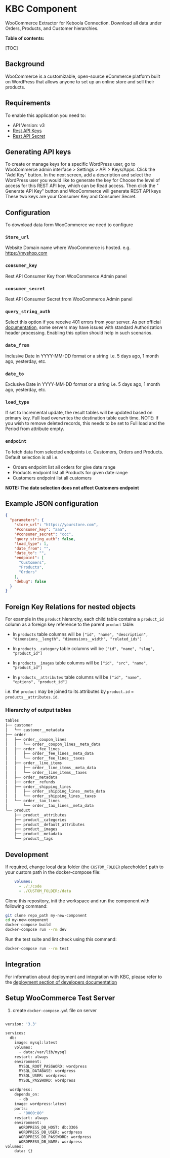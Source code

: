 # KBC Component

WooCommerce Extractor for Keboola Connection. Download all data under Orders, Products, and Customer hierarchies.

**Table of contents:**

[TOC]

## Background

WooCommerce is a customizable, open-source eCommerce platform built on WordPress that allows anyone to set up an online
store and sell their products.

## Requirements

To enable this application you need to:

- API Version: v3
- [Rest API Keys](https://woocommerce.github.io/woocommerce-rest-api-docs/#authentication)
- [Rest API Secret](https://woocommerce.github.io/woocommerce-rest-api-docs/#authentication)

## Generating API keys

To create or manage keys for a specific WordPress user, go to WooCommerce admin interface > Settings > API > Keys/Apps.
Click the "Add Key" button. In the next screen, add a description and select the WordPress user you would like to
generate the key for Choose the level of access for this REST API key, which can be Read access. Then click the "
Generate API Key" button and WooCommerce will generate REST API keys These two keys are your Consumer Key and Consumer
Secret.

## Configuration

To download data form WooCommerce we need to configure

### `Store_url`

Website Domain name where WooCommerce is hosted. e.g. https://myshop.com

### `consumer_key`

Rest API Consumer Key from WooCommerce Admin panel

### `consumer_secret`

Rest API Consumer Secret from WooCommerce Admin panel

### `query_string_auth`

Select this option if you receive 401 errors from your server. As per
official [documentation](https://woocommerce.github.io/woocommerce-rest-api-docs/#rest-api-keys), some servers may have
issues with standard Authorization header processing. Enabling this option should help in such scenarios.

### `date_from`

Inclusive Date in YYYY-MM-DD format or a string i.e. 5 days ago, 1 month ago, yesterday, etc.

### `date_to`

Exclusive Date in YYYY-MM-DD format or a string i.e. 5 days ago, 1 month ago, yesterday, etc.

### `load_type`

If set to Incremental update, the result tables will be updated based on primary key. Full load overwrites the
destination table each time. NOTE: If you wish to remove deleted records, this needs to be set to Full load and the
Period from attribute empty.

### `endpoint`

To fetch data from selected endpoints i.e. Customers, Orders and Products. Default selection is all i.e.

- Orders endpoint list all orders for give date range
- Products endpoint list all Products for given date range
- Customers endpoint list all customers

__NOTE:__ **The date selection does not affect Customers endpoint**

## Example JSON configuration

```json
{
  "parameters": {
    "store_url": "https://yourstore.com",
    "#consumer_key": "aaa",
    "#consumer_secret": "ccc",
    "query_string_auth": false,
    "load_type": 1,
    "date_from": "",
    "date_to": "",
    "endpoint": [
      "Customers",
      "Products",
      "Orders"
    ],
    "debug": false
  }
}
```

## Foreign Key Relations for nested objects

For example in the `product` hierarchy, each child table contains a `product_id` column as a foreign key reference to
the parent `product` table:

- In `products` table columns will
  be `["id", "name", "description", "dimensions__length", "dimensions__width", "related_ids"]`

- In `products__category` table columns will be `["id", "name", "slug", "product_id"]`

- In `products__images` table columns will be `["id", "src", "name", "product_id"]`

- In `products__attributes` table columns will be `["id", "name", "options", "product_id"]`

i.e. the `product` may be joined to its attributes by `product.id` = `products__attributes.id`.

### Hierarchy of output tables

```bash
tables
├── customer
│   └── customer__metadata
├── order
│   ├── order__coupon_lines
│   │   └── order__coupon_lines__meta_data
│   ├── order__fee_lines
│   │   ├── order__fee_lines__meta_data
│   │   └── order__fee_lines__taxes
│   ├── order__line_items
│   │   ├── order__line_items__meta_data
│   │   └── order__line_items__taxes
│   ├── order__metadata
│   ├── order__refunds
│   ├── order__shipping_lines
│   │   ├── order__shipping_lines__meta_data
│   │   └── order__shipping_lines__taxes
│   └── order__tax_lines
│       └── order__tax_lines__meta_data
└── product
    ├── product__attributes
    ├── product__categories
    ├── product__default_attributes
    ├── product__images
    ├── product__metadata
    └── product__tags
```

## Development

If required, change local data folder (the `CUSTOM_FOLDER` placeholder) path to your custom path in the docker-compose
file:

```yaml
    volumes:
      - ./:/code
      - ./CUSTOM_FOLDER:/data
```

Clone this repository, init the workspace and run the component with following command:

```bash
git clone repo_path my-new-component
cd my-new-component
docker-compose build
docker-compose run --rm dev
```

Run the test suite and lint check using this command:

```bash
docker-compose run --rm test
```

## Integration

For information about deployment and integration with KBC, please refer to
the [deployment section of developers documentation](https://developers.keboola.com/extend/component/deployment/)

## Setup WooCommerce Test Server

1. create `docker-compose.yml` file on server

```bash

version: '3.3'

services:
  db:
    image: mysql:latest
    volumes:
      - data:/var/lib/mysql
    restart: always
    environment:
      MYSQL_ROOT_PASSWORD: wordpress
      MYSQL_DATABASE: wordpress
      MYSQL_USER: wordpress
      MYSQL_PASSWORD: wordpress

  wordpress:
    depends_on:
      - db
    image: wordpress:latest
    ports:
      - "8000:80"
    restart: always
    environment:
      WORDPRESS_DB_HOST: db:3306
      WORDPRESS_DB_USER: wordpress
      WORDPRESS_DB_PASSWORD: wordpress
      WORDPRESS_DB_NAME: wordpress
volumes:
    data: {}
```
